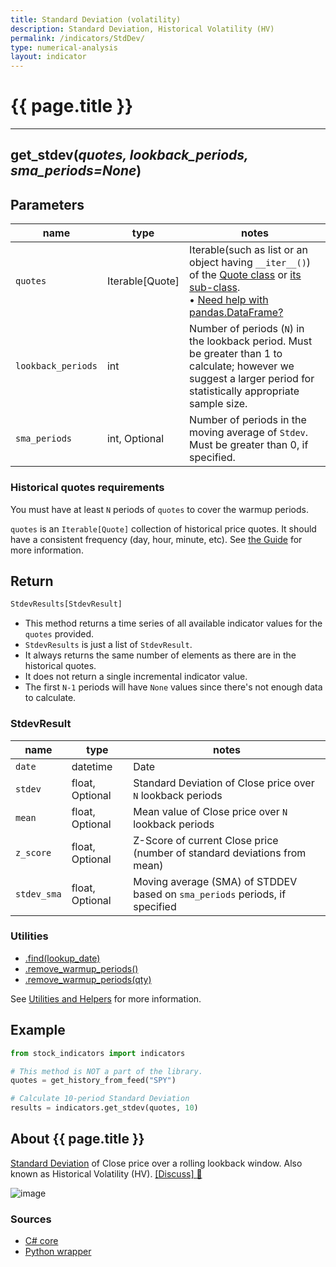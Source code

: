 ```yaml
---
title: Standard Deviation (volatility)
description: Standard Deviation, Historical Volatility (HV)
permalink: /indicators/StdDev/
type: numerical-analysis
layout: indicator
---
```


# {{ page.title }}

<hr>

## **get_stdev**(*quotes, lookback_periods, sma_periods=None*)

## Parameters

| name | type | notes
| -- |-- |--
| `quotes` | Iterable[Quote] | Iterable(such as list or an object having `__iter__()`) of the [Quote class]({{site.baseurl}}/guide/#historical-quotes) or [its sub-class]({{site.baseurl}}/guide/#using-custom-quote-classes). <br><span class='qna-dataframe'> • [Need help with pandas.DataFrame?]({{site.baseurl}}/guide/#using-pandasdataframe)</span>
| `lookback_periods` | int | Number of periods (`N`) in the lookback period.  Must be greater than 1 to calculate; however we suggest a larger period for statistically appropriate sample size.
| `sma_periods` | int, Optional | Number of periods in the moving average of `Stdev`.  Must be greater than 0, if specified.

### Historical quotes requirements

You must have at least `N` periods of `quotes` to cover the warmup periods.

`quotes` is an `Iterable[Quote]` collection of historical price quotes.  It should have a consistent frequency (day, hour, minute, etc).  See [the Guide]({{site.baseurl}}/guide/#historical-quotes) for more information.

## Return

```python
StdevResults[StdevResult]
```

- This method returns a time series of all available indicator values for the `quotes` provided.
- `StdevResults` is just a list of `StdevResult`.
- It always returns the same number of elements as there are in the historical quotes.
- It does not return a single incremental indicator value.
- The first `N-1` periods will have `None` values since there's not enough data to calculate.

### StdevResult

| name | type | notes
| -- |-- |--
| `date` | datetime | Date
| `stdev` | float, Optional | Standard Deviation of Close price over `N` lookback periods
| `mean` | float, Optional | Mean value of Close price over `N` lookback periods
| `z_score` | float, Optional | Z-Score of current Close price (number of standard deviations from mean)
| `stdev_sma` | float, Optional | Moving average (SMA) of STDDEV based on `sma_periods` periods, if specified

### Utilities

- [.find(lookup_date)]({{site.baseurl}}/utilities#find-indicator-result-by-date)
- [.remove_warmup_periods()]({{site.baseurl}}/utilities#remove-warmup-periods)
- [.remove_warmup_periods(qty)]({{site.baseurl}}/utilities#remove-warmup-periods)

See [Utilities and Helpers]({{site.baseurl}}/utilities#utilities-for-indicator-results) for more information.

## Example

```python
from stock_indicators import indicators

# This method is NOT a part of the library.
quotes = get_history_from_feed("SPY")

# Calculate 10-period Standard Deviation
results = indicators.get_stdev(quotes, 10)
```

## About {{ page.title }}

[Standard Deviation](https://en.wikipedia.org/wiki/Standard_deviation) of Close price over a rolling lookback window.  Also known as Historical Volatility (HV).
[[Discuss] :speech_balloon:]({{site.dotnet.repo}}/discussions/239 "Community discussion about this indicator")

![image]({{site.dotnet.charts}}/StdDev.png)

### Sources

- [C# core]({{site.dotnet.src}}/s-z/StdDev/StdDev.Series.cs)
- [Python wrapper]({{site.python.src}}/stdev.py)
